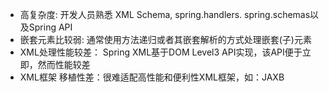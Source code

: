 - 高复杂度: 开发人员熟悉 XML Schema, spring.handlers. spring.schemas以及Spring API
- 嵌套元素比较弱: 通常使用方法递归或者其嵌套解析的方式处理嵌套(子)元素
- XML处理性能较差： Spring XML基于DOM Level3 API实现，该API便于立即，然而性能较差
- XML框架 移植性差：很难适配高性能和便利性XML框架，如：JAXB

